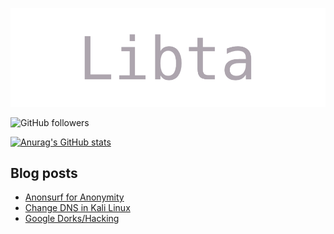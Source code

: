 ![Libta](https://raw.githubusercontent.com/libta-io/libta-io/main/images/banner.png)

![GitHub followers](https://img.shields.io/github/followers/libta-io?style=social)

[![Anurag's GitHub stats](https://github-readme-stats.vercel.app/api?username=libta-io)](https://github.com/anuraghazra/github-readme-stats)

## Blog posts
<!-- BLOG-POST-LIST:START -->
- [Anonsurf for Anonymity](https://libta-io.github.io/hacking/anonsurf-for-anonymity/)
- [Change DNS in Kali Linux](https://libta-io.github.io/hacking/change-dns-kali-linux/)
- [Google Dorks/Hacking](https://libta-io.github.io/hacking/google-dorks/)
<!-- BLOG-POST-LIST:END -->
